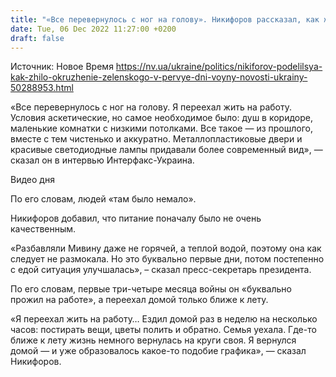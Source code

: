 ```yaml
---
title: "«Все перевернулось с ног на голову». Никифоров рассказал, как жило окружение Зеленского в первые дни войны"
date: Tue, 06 Dec 2022 11:27:00 +0200
draft: false
---
```

Источник: Новое Время https://nv.ua/ukraine/politics/nikiforov-podelilsya-kak-zhilo-okruzhenie-zelenskogo-v-pervye-dni-voyny-novosti-ukrainy-50288953.html


«Все перевернулось с ног на голову. Я переехал жить на работу. Условия аскетические, но самое необходимое было: душ в коридоре, маленькие комнатки с низкими потолками. Все такое — из прошлого, вместе с тем чистенько и аккуратно. Металлопластиковые двери и красивые светодиодные лампы придавали более современный вид», — сказал он в интервью Интерфакс-Украина.

 Видео дня   

По его словам, людей «там было немало».

Никифоров добавил, что питание поначалу было не очень качественным.

«Разбавляли Мивину даже не горячей, а теплой водой, поэтому она как следует не размокала. Но это буквально первые дни, потом постепенно с едой ситуация улучшалась», – сказал пресс-секретарь президента.

По его словам, первые три-четыре месяца войны он «буквально прожил на работе», а переехал домой только ближе к лету.

«Я переехал жить на работу… Ездил домой раз в неделю на несколько часов: постирать вещи, цветы полить и обратно. Семья уехала. Где-то ближе к лету жизнь немного вернулась на круги своя. Я вернулся домой — и уже образовалось какое-то подобие графика», — сказал Никифоров.
